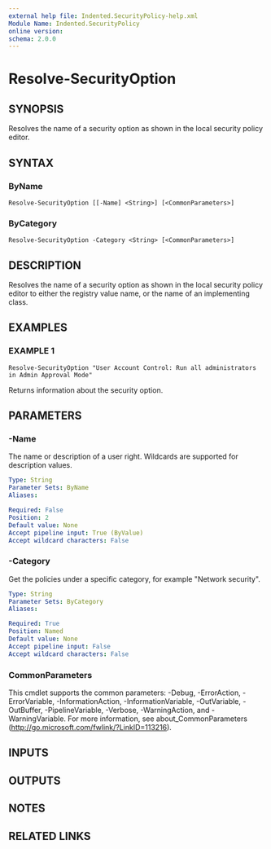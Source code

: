 ```yaml
---
external help file: Indented.SecurityPolicy-help.xml
Module Name: Indented.SecurityPolicy
online version:
schema: 2.0.0
---
```


# Resolve-SecurityOption

## SYNOPSIS
Resolves the name of a security option as shown in the local security policy editor.

## SYNTAX

### ByName
```
Resolve-SecurityOption [[-Name] <String>] [<CommonParameters>]
```

### ByCategory
```
Resolve-SecurityOption -Category <String> [<CommonParameters>]
```

## DESCRIPTION
Resolves the name of a security option as shown in the local security policy editor to either the registry value name, or the name of an implementing class.

## EXAMPLES

### EXAMPLE 1
```
Resolve-SecurityOption "User Account Control: Run all administrators in Admin Approval Mode"
```

Returns information about the security option.

## PARAMETERS

### -Name
The name or description of a user right.
Wildcards are supported for description values.

```yaml
Type: String
Parameter Sets: ByName
Aliases:

Required: False
Position: 2
Default value: None
Accept pipeline input: True (ByValue)
Accept wildcard characters: False
```

### -Category
Get the policies under a specific category, for example "Network security".

```yaml
Type: String
Parameter Sets: ByCategory
Aliases:

Required: True
Position: Named
Default value: None
Accept pipeline input: False
Accept wildcard characters: False
```

### CommonParameters
This cmdlet supports the common parameters: -Debug, -ErrorAction, -ErrorVariable, -InformationAction, -InformationVariable, -OutVariable, -OutBuffer, -PipelineVariable, -Verbose, -WarningAction, and -WarningVariable.
For more information, see about_CommonParameters (http://go.microsoft.com/fwlink/?LinkID=113216).

## INPUTS

## OUTPUTS

## NOTES

## RELATED LINKS
